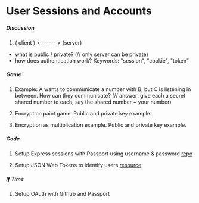 # User Sessions and Accounts

##### Discussion

1. ( client ) < ------ > (server)
  - what is public / private? (// only server can be private)
  - how does authentication work? Keywords: "session", "cookie", "token"

##### Game

1. Example: A wants to communicate a number with B, but C is listening in between. How can they communicate?
(// answer: give each a secret shared number to each, say the shared number + your number)

2. Encryption paint game. Public and private key example.

3. Encryption as multiplication example. Public and private key example.

##### Code

1. Setup Express sessions with Passport using username & password
[repo](https://github.com/expressjs/session)

2. Setup JSON Web Tokens to identify users
[resource](https://jwt.io/introduction/)

##### If Time

1. Setup OAuth with Github and Passport
